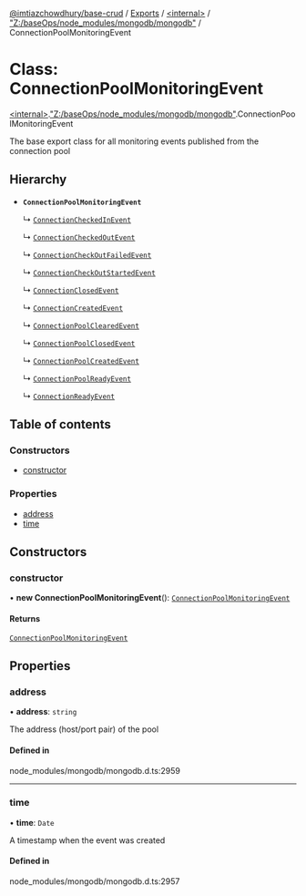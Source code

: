 [@imtiazchowdhury/base-crud](../README.md) / [Exports](../modules.md) / [\<internal\>](../modules/internal_.md) / ["Z:/baseOps/node\_modules/mongodb/mongodb"](../modules/internal_._Z__baseOps_node_modules_mongodb_mongodb_.md) / ConnectionPoolMonitoringEvent

# Class: ConnectionPoolMonitoringEvent

[\<internal\>](../modules/internal_.md).["Z:/baseOps/node\_modules/mongodb/mongodb"](../modules/internal_._Z__baseOps_node_modules_mongodb_mongodb_.md).ConnectionPoolMonitoringEvent

The base export class for all monitoring events published from the connection pool

## Hierarchy

- **`ConnectionPoolMonitoringEvent`**

  ↳ [`ConnectionCheckedInEvent`](internal_._Z__baseOps_node_modules_mongodb_mongodb_.ConnectionCheckedInEvent.md)

  ↳ [`ConnectionCheckedOutEvent`](internal_._Z__baseOps_node_modules_mongodb_mongodb_.ConnectionCheckedOutEvent.md)

  ↳ [`ConnectionCheckOutFailedEvent`](internal_._Z__baseOps_node_modules_mongodb_mongodb_.ConnectionCheckOutFailedEvent.md)

  ↳ [`ConnectionCheckOutStartedEvent`](internal_._Z__baseOps_node_modules_mongodb_mongodb_.ConnectionCheckOutStartedEvent.md)

  ↳ [`ConnectionClosedEvent`](internal_._Z__baseOps_node_modules_mongodb_mongodb_.ConnectionClosedEvent.md)

  ↳ [`ConnectionCreatedEvent`](internal_._Z__baseOps_node_modules_mongodb_mongodb_.ConnectionCreatedEvent.md)

  ↳ [`ConnectionPoolClearedEvent`](internal_._Z__baseOps_node_modules_mongodb_mongodb_.ConnectionPoolClearedEvent.md)

  ↳ [`ConnectionPoolClosedEvent`](internal_._Z__baseOps_node_modules_mongodb_mongodb_.ConnectionPoolClosedEvent.md)

  ↳ [`ConnectionPoolCreatedEvent`](internal_._Z__baseOps_node_modules_mongodb_mongodb_.ConnectionPoolCreatedEvent.md)

  ↳ [`ConnectionPoolReadyEvent`](internal_._Z__baseOps_node_modules_mongodb_mongodb_.ConnectionPoolReadyEvent.md)

  ↳ [`ConnectionReadyEvent`](internal_._Z__baseOps_node_modules_mongodb_mongodb_.ConnectionReadyEvent.md)

## Table of contents

### Constructors

- [constructor](internal_._Z__baseOps_node_modules_mongodb_mongodb_.ConnectionPoolMonitoringEvent.md#constructor)

### Properties

- [address](internal_._Z__baseOps_node_modules_mongodb_mongodb_.ConnectionPoolMonitoringEvent.md#address)
- [time](internal_._Z__baseOps_node_modules_mongodb_mongodb_.ConnectionPoolMonitoringEvent.md#time)

## Constructors

### constructor

• **new ConnectionPoolMonitoringEvent**(): [`ConnectionPoolMonitoringEvent`](internal_._Z__baseOps_node_modules_mongodb_mongodb_.ConnectionPoolMonitoringEvent.md)

#### Returns

[`ConnectionPoolMonitoringEvent`](internal_._Z__baseOps_node_modules_mongodb_mongodb_.ConnectionPoolMonitoringEvent.md)

## Properties

### address

• **address**: `string`

The address (host/port pair) of the pool

#### Defined in

node_modules/mongodb/mongodb.d.ts:2959

___

### time

• **time**: `Date`

A timestamp when the event was created

#### Defined in

node_modules/mongodb/mongodb.d.ts:2957
